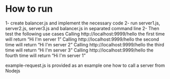 # How to run

1- create balancer.js and implement the necessary code
2- run server1.js, server2.js, server3.js and balancer.js in separated command line
2- Then test the following use cases 
    Calling http://localhost:9999/hello the first time will return “Hi I'm server 1”
    Calling http://localhost:9999/hello the second time will return “Hi I'm server 2”
    Calling http://localhost:9999/hello the third time will return “Hi I'm server 3”
    Calling http://localhost:9999/hello the fourth time will return “Hi I'm server 1”

example-request.js is provided as an example one how to call a server from Nodejs

